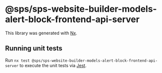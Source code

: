 # @sps/sps-website-builder-models-alert-block-frontend-api-server

This library was generated with [Nx](https://nx.dev).

## Running unit tests

Run `nx test @sps/sps-website-builder-models-alert-block-frontend-api-server` to execute the unit tests via [Jest](https://jestjs.io).
